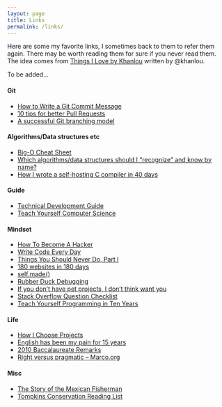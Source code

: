 ```yaml
---
layout: page
title: Links
permalink: /links/
---
```


Here are some my favorite links, I sometimes back to them to refer them again. There may be worth reading them for sure if you never read them.
The idea comes from [Things I Love by Khanlou](http://khanlou.com/love/) written by @khanlou.

To be added...

#### Git
- [How to Write a Git Commit Message](http://chris.beams.io/posts/git-commit/)
- [10 tips for better Pull Requests](http://blog.ploeh.dk/2015/01/15/10-tips-for-better-pull-requests/)
- [A successful Git branching model](http://nvie.com/posts/a-successful-git-branching-model/)

#### Algorithms/Data structures etc
- [Big-O Cheat Sheet](http://bigocheatsheet.com/)
- [Which algorithms/data structures should I “recognize” and know by name?](http://programmers.stackexchange.com/a/155649/225558)
- [How I wrote a self-hosting C compiler in 40 days](http://www.sigbus.info/how-i-wrote-a-self-hosting-c-compiler-in-40-days.html)

#### Guide
- [Technical Development Guide](https://www.google.com/about/careers/students/guide-to-technical-development.html)
- [Teach Yourself Computer Science](https://teachyourselfcs.com/)

#### Mindset
- [How To Become A Hacker](http://www.catb.org/~esr/faqs/hacker-howto.html)
- [Write Code Every Day](http://ejohn.org/blog/write-code-every-day/)
- [Things You Should Never Do, Part I](https://www.joelonsoftware.com/2000/04/06/things-you-should-never-do-part-i/)
- [180 websites in 180 days](https://jenniferdewalt.com/)
- [self.made()](https://bugkrusha.com/2017/03/26/blogging-finally/)
- [Rubber Duck Debugging](https://rubberduckdebugging.com)
- [If you don’t have pet projects, I don’t think want you](https://ayende.com/blog/90113/if-you-dont-have-pet-projects-i-dont-think-i-want-you)
- [Stack Overflow Question Checklist](http://tinyurl.com/stack-checklist)
- [Teach Yourself Programming in Ten Years](http://www.norvig.com/21-days.html)

#### Life
- [How I Choose Projects](https://www.scotthyoung.com/blog/2016/02/18/choosing-projects/)
- [English has been my pain for 15 years](http://antirez.com/news/61)
- [2010 Baccalaureate Remarks](https://www.princeton.edu/news/2010/05/30/2010-baccalaureate-remarks)
- [Right versus pragmatic – Marco.org](https://marco.org/2012/02/25/right-vs-pragmatic)

#### Misc
- [The Story of the Mexican Fisherman](https://bemorewithless.com/the-story-of-the-mexican-fisherman/)
- [Tompkins Conservation Reading List](http://www.tompkinsconservation.org/reading_list.htm)

